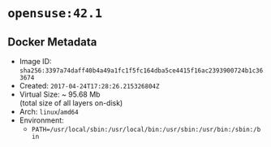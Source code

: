 # `opensuse:42.1`

## Docker Metadata

- Image ID: `sha256:3397a74daff40b4a49a1fc1f5fc164dba5ce4415f16ac2393900724b1c363674`
- Created: `2017-04-24T17:28:26.215326804Z`
- Virtual Size: ~ 95.68 Mb  
  (total size of all layers on-disk)
- Arch: `linux`/`amd64`
- Environment:
  - `PATH=/usr/local/sbin:/usr/local/bin:/usr/sbin:/usr/bin:/sbin:/bin`
